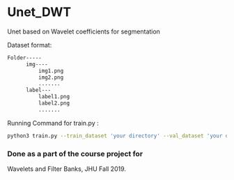 # Unet_DWT
Unet based on Wavelet coefficients for segmentation

Dataset format:

```bash
Folder-----
      img----
          img1.png
          img2.png
          .......
      label---
          label1.png
          label2.png
          .......
```

Running Command for train.py :
```bash
python3 train.py --train_dataset 'your directory' --val_dataset 'your directory' --model_name 'brainus_db2_lvl2' --checkpoint_path 'chk/brainus__lvl2'
```
### Done as a part of the course project for 
Wavelets and Filter Banks, JHU Fall 2019.
